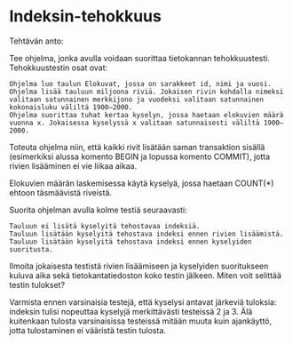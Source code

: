 # Indeksin-tehokkuus

Tehtävän anto:

Tee ohjelma, jonka avulla voidaan suorittaa tietokannan tehokkuustesti. Tehokkuustestin osat ovat:

    Ohjelma luo taulun Elokuvat, jossa on sarakkeet id, nimi ja vuosi.
    Ohjelma lisää tauluun miljoona riviä. Jokaisen rivin kohdalla nimeksi valitaan satunnainen merkkijono ja vuodeksi valitaan satunnainen kokonaisluku väliltä 1900–2000.
    Ohjelma suorittaa tuhat kertaa kyselyn, jossa haetaan elokuvien määrä vuonna x. Jokaisessa kyselyssä x valitaan satunnaisesti väliltä 1900–2000. 

Toteuta ohjelma niin, että kaikki rivit lisätään saman transaktion sisällä (esimerkiksi alussa komento BEGIN ja lopussa komento COMMIT), jotta rivien lisääminen ei vie liikaa aikaa.

Elokuvien määrän laskemisessa käytä kyselyä, jossa haetaan COUNT(*) ehtoon täsmäävistä riveistä.

Suorita ohjelman avulla kolme testiä seuraavasti:

    Tauluun ei lisätä kyselyitä tehostavaa indeksiä.
    Tauluun lisätään kyselyitä tehostava indeksi ennen rivien lisäämistä.
    Tauluun lisätään kyselyitä tehostava indeksi ennen kyselyiden suoritusta. 

Ilmoita jokaisesta testistä rivien lisäämiseen ja kyselyiden suoritukseen kuluva aika sekä tietokantatiedoston koko testin jälkeen. Miten voit selittää testin tulokset?

Varmista ennen varsinaisia testejä, että kyselysi antavat järkeviä tuloksia: indeksin tulisi nopeuttaa kyselyjä merkittävästi testeissä 2 ja 3. Älä kuitenkaan tulosta varsinaisissa testeissä mitään muuta kuin ajankäyttö, jotta tulostaminen ei vääristä testin tulosta. 
